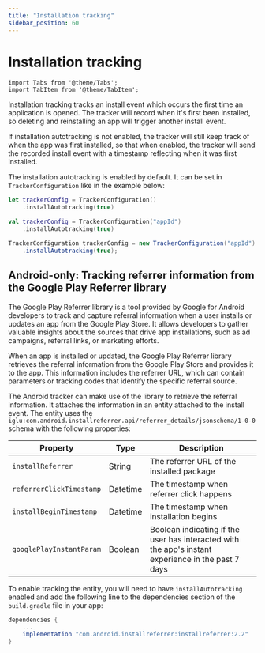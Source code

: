 ```yaml
---
title: "Installation tracking"
sidebar_position: 60
---
```


# Installation tracking

```mdx-code-block
import Tabs from '@theme/Tabs';
import TabItem from '@theme/TabItem';
```

Installation tracking tracks an install event which occurs the first time an application is opened. The tracker will record when it's first been installed, so deleting and reinstalling an app will trigger another install event.

If installation autotracking is not enabled, the tracker will still keep track of when the app was first installed, so that when enabled, the tracker will send the recorded install event with a timestamp reflecting when it was first installed.

The installation autotracking is enabled by default. It can be set in `TrackerConfiguration` like in the example below:

<Tabs groupId="platform" queryString>
  <TabItem value="ios" label="iOS" default>

```swift
let trackerConfig = TrackerConfiguration()
    .installAutotracking(true)
```

  </TabItem>
  <TabItem value="android" label="Android (Kotlin)">

```kotlin
val trackerConfig = TrackerConfiguration("appId")
    .installAutotracking(true)
```

  </TabItem>
  <TabItem value="android-java" label="Android (Java)">

```java
TrackerConfiguration trackerConfig = new TrackerConfiguration("appId")
    .installAutotracking(true);
```

  </TabItem>
</Tabs>

## Android-only: Tracking referrer information from the Google Play Referrer library

The Google Play Referrer library is a tool provided by Google for Android developers to track and capture referral information when a user installs or updates an app from the Google Play Store.
It allows developers to gather valuable insights about the sources that drive app installations, such as ad campaigns, referral links, or marketing efforts.

When an app is installed or updated, the Google Play Referrer library retrieves the referral information from the Google Play Store and provides it to the app.
This information includes the referrer URL, which can contain parameters or tracking codes that identify the specific referral source.

The Android tracker can make use of the library to retrieve the referral information.
It attaches the information in an entity attached to the install event.
The entity uses the `iglu:com.android.installreferrer.api/referrer_details/jsonschema/1-0-0` schema with the following properties:

Property | Type | Description
--|--|--
`installReferrer` | String | The referrer URL of the installed package
`referrerClickTimestamp` | Datetime | The timestamp when referrer click happens
`installBeginTimestamp` | Datetime | The timestamp when installation begins
`googlePlayInstantParam` | Boolean | Boolean indicating if the user has interacted with the app's instant experience in the past 7 days

To enable tracking the entity, you will need to have `installAutotracking` enabled and add the following line to the dependencies section of the `build.gradle` file in your app:

```gradle
dependencies {
    ...
    implementation "com.android.installreferrer:installreferrer:2.2"
}
```
